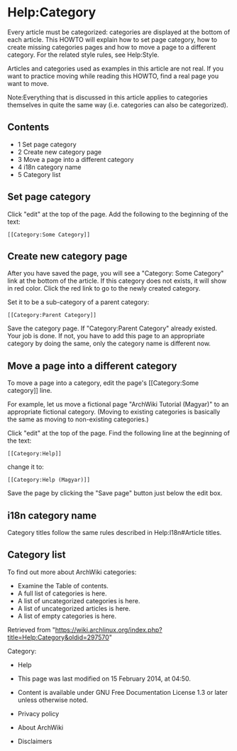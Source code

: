 Help:Category
=============

Every article must be categorized: categories are displayed at the
bottom of each article. This HOWTO will explain how to set page
category, how to create missing categories pages and how to move a page
to a different category. For the related style rules, see Help:Style.

Articles and categories used as examples in this article are not real.
If you want to practice moving while reading this HOWTO, find a real
page you want to move.

Note:Everything that is discussed in this article applies to categories
themselves in quite the same way (i.e. categories can also be
categorized).

Contents
--------

-   1 Set page category
-   2 Create new category page
-   3 Move a page into a different category
-   4 i18n category name
-   5 Category list

Set page category
-----------------

Click "edit" at the top of the page. Add the following to the beginning
of the text:

    [[Category:Some Category]]

Create new category page
------------------------

After you have saved the page, you will see a "Category: Some Category"
link at the bottom of the article. If this category does not exists, it
will show in red color. Click the red link to go to the newly created
category.

Set it to be a sub-category of a parent category:

    [[Category:Parent Category]]

Save the category page. If "Category:Parent Category" already existed.
Your job is done. If not, you have to add this page to an appropriate
category by doing the same, only the category name is different now.

Move a page into a different category
-------------------------------------

To move a page into a category, edit the page's
[[Category:Some category]] line.

For example, let us move a fictional page "ArchWiki Tutorial (Magyar)"
to an appropriate fictional category. (Moving to existing categories is
basically the same as moving to non-existing categories.)

Click "edit" at the top of the page. Find the following line at the
beginning of the text:

    [[Category:Help]]

change it to:

    [[Category:Help (Magyar)]]

Save the page by clicking the "Save page" button just below the edit
box.

i18n category name
------------------

Category titles follow the same rules described in Help:I18n#Article
titles.

Category list
-------------

To find out more about ArchWiki categories:

-   Examine the Table of contents.
-   A full list of categories is here.
-   A list of uncategorized categories is here.
-   A list of uncategorized articles is here.
-   A list of empty categories is here.

Retrieved from
"https://wiki.archlinux.org/index.php?title=Help:Category&oldid=297570"

Category:

-   Help

-   This page was last modified on 15 February 2014, at 04:50.
-   Content is available under GNU Free Documentation License 1.3 or
    later unless otherwise noted.
-   Privacy policy
-   About ArchWiki
-   Disclaimers
